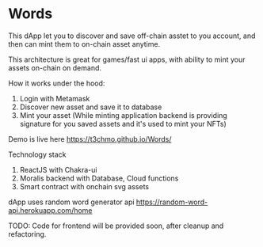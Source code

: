 # Words

This dApp let you to discover and save off-chain asstet to you account, and then can mint them to on-chain asset anytime. 

This architecture is great for games/fast ui apps, with ability to mint your assets on-chain on demand.

How it works under the hood:
1. Login with Metamask
2. Discover new asset and save it to database
3. Mint your asset (While minting application backend is providing signature for you saved assets and it's used to mint your NFTs) 

Demo is live here https://t3chmo.github.io/Words/

Technology stack
1. ReactJS with Chakra-ui
2. Moralis backend with Database, Cloud functions
3. Smart contract with onchain svg assets

dApp uses random word generator api https://random-word-api.herokuapp.com/home


TODO: Code for frontend will be provided soon, after cleanup and refactoring.
